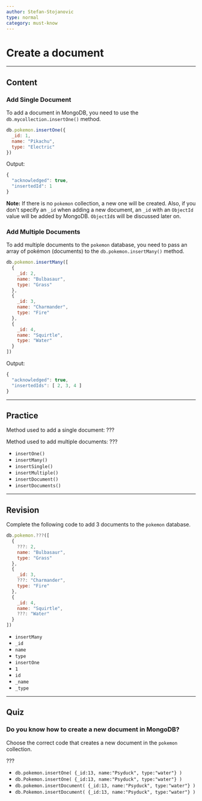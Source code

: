 ```yaml
---
author: Stefan-Stojanovic
type: normal
category: must-know
---
```


# Create a document


---

## Content

### Add Single Document

To add a document in MongoDB, you need to use the `db.mycollection.insertOne()` method.

```javascript
db.pokemon.insertOne({
  _id: 1,
  name: "Pikachu",
  type: "Electric"
})
```

Output:

```javascript
{
  "acknowledged": true,
  "insertedId": 1
}
```

**Note:** If there is no `pokemon` collection, a new one will be created. Also, if you don't specify an `_id` when adding a new document, an `_id` with an `ObjectId` value will be added by MongoDB. `ObjectId`s will be discussed later on.

### Add Multiple Documents

To add multiple documents to the `pokemon` database, you need to pass an array of pokémon (documents) to the `db.pokemon.insertMany()` method.

```javascript
db.pokemon.insertMany([
  {
    _id: 2,
    name: "Bulbasaur",
    type: "Grass"
  },
  {
    _id: 3,
    name: "Charmander",
    type: "Fire"
  },
  {
    _id: 4,
    name: "Squirtle",
    type: "Water"
  }
])
```

Output:

```javascript
{
  "acknowledged": true,
  "insertedIds": [ 2, 3, 4 ]
}
```


---

## Practice

Method used to add a single document: ???

Method used to add multiple documents: ???

* `insertOne()`
* `insertMany()`
* `insertSingle()`
* `insertMultiple()`
* `insertDocument()`
* `insertDocuments()`


---

## Revision

Complete the following code to add 3 documents to the `pokemon` database.

```javascript
db.pokemon.???([
  {
    ???: 2,
    name: "Bulbasaur",
    type: "Grass"
  },
  {
    _id: 3,
    ???: "Charmander",
    type: "Fire"
  },
  {
    _id: 4,
    name: "Squirtle",
    ???: "Water"
  }
])
```

* `insertMany`
* `_id`
* `name`
* `type`
* `insertOne`
* `1`
* `id`
* `_name`
* `_type`


---

## Quiz

### Do you know how to create a new document in MongoDB?


Choose the correct code that creates a new document in the `pokemon` collection.

???

* `db.pokemon.insertOne( {_id:13, name:"Psyduck", type:"water"} )`
* `db.Pokemon.insertOne( {_id:13, name:"Psyduck", type:"water"} )`
* `db.pokemon.insertDocument( {_id:13, name:"Psyduck", type:"water"} )`
* `db.Pokemon.insertDocument( {_id:13, name:"Psyduck", type:"water"} )`
